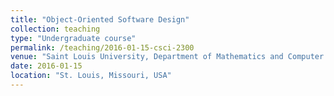 ```yaml
---
title: "Object-Oriented Software Design"
collection: teaching
type: "Undergraduate course"
permalink: /teaching/2016-01-15-csci-2300
venue: "Saint Louis University, Department of Mathematics and Computer Science"
date: 2016-01-15
location: "St. Louis, Missouri, USA"
---
```


